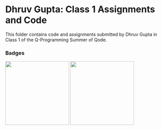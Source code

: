 # Dhruv Gupta: Class 1 Assignments and Code
This folder contains code and assignments submitted by Dhruv Gupta in Class 1 of the Q-Programming Summer of Qode.
### Badges
<img src="/badges/attendance.png" width="200px" height="200px"> <img src="/badges/assignment.png" width="200px" height="200px">